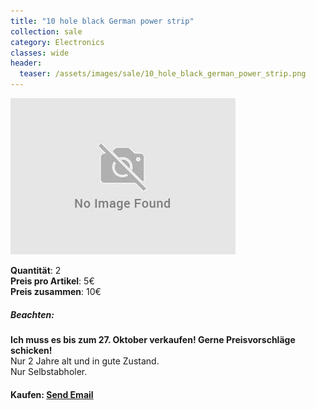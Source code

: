 ```yaml
---
title: "10 hole black German power strip"
collection: sale
category: Electronics
classes: wide
header: 
  teaser: /assets/images/sale/10_hole_black_german_power_strip.png
---
```




<a href="">
  <img src="/assets/images/sale/10_hole_black_german_power_strip.png" alt="10 hole black German power strip">
</a>

   **Quantit&#228;t**: 2  
   **Preis pro Artikel**: 5€  
   **Preis zusammen**: 10€  

##### Beachten:
**Ich muss es bis zum 27. Oktober verkaufen! Gerne Preisvorschläge schicken!**<br>
Nur 2 Jahre alt und in gute Zustand.<br>
Nur Selbstabholer.

#### Kaufen: <a href = "mailto:digitaldasler@gmail.com?subject=10 hole black German power strip">Send Email</a>

